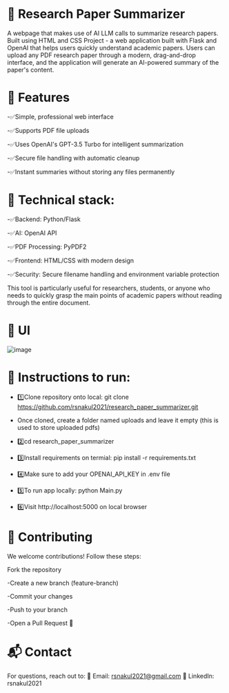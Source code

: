 # 🚀 Research Paper Summarizer
A webpage that makes use of AI LLM calls to summarize research papers. Built using HTML and CSS
Project - a web application built with Flask and OpenAI that helps users quickly understand academic papers. Users can upload any PDF research paper through a modern, drag-and-drop interface, and the application will generate an AI-powered summary of the paper's content.
# 📌 Features

-✅Simple, professional web interface

-✅Supports PDF file uploads

-✅Uses OpenAI's GPT-3.5 Turbo for intelligent summarization

-✅Secure file handling with automatic cleanup

-✅Instant summaries without storing any files permanently

# 📌 Technical stack:
-✅Backend: Python/Flask

-✅AI: OpenAI API

-✅PDF Processing: PyPDF2

-✅Frontend: HTML/CSS with modern design

-✅Security: Secure filename handling and environment variable protection

This tool is particularly useful for researchers, students, or anyone who needs to quickly grasp the main points of academic papers without reading through the entire document.

# 📌 UI
![image](https://github.com/user-attachments/assets/7120d80a-eeb5-4532-aa7d-9edbdc71a05a)

# 📌 Instructions to run:

- 1️⃣Clone repository onto local: git clone https://github.com/rsnakul2021/research_paper_summarizer.git

- Once cloned, create a folder named uploads and leave it empty (this is used to store uploaded pdfs)
  
- 2️⃣cd research_paper_summarizer
  
- 3️⃣Install requirements on termial: pip install -r requirements.txt

- 4️⃣Make sure to add your OPENAI_API_KEY in .env file

- 5️⃣To run app locally: python Main.py

- 6️⃣Visit http://localhost:5000 on local browser

# 🤝 Contributing

We welcome contributions! Follow these steps:

Fork the repository

-Create a new branch (feature-branch)

-Commit your changes

-Push to your branch

-Open a Pull Request 🎉

# 📬 Contact

For questions, reach out to:
📧 Email: rsnakul2021@gmail.com
💼 LinkedIn: rsnakul2021
